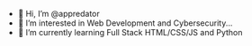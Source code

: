 - 👋 Hi, I’m @appredator
- 👀 I’m interested in Web Development and Cybersecurity...
- 🌱 I’m currently learning Full Stack HTML/CSS/JS and Python

<!---
appredator/appredator is a ✨ special ✨ repository because its `README.md` (this file) appears on your GitHub profile.
You can click the Preview link to take a look at your changes.
--->
